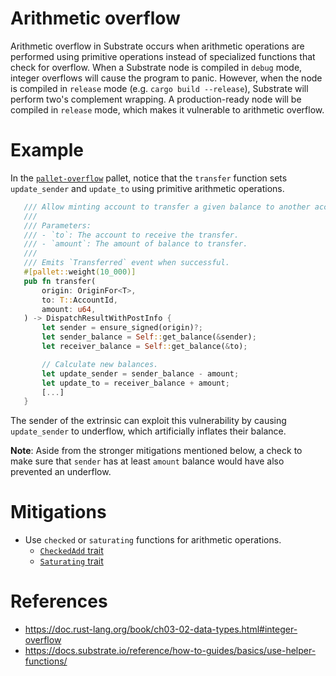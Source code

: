 # Arithmetic overflow

Arithmetic overflow in Substrate occurs when arithmetic operations are performed using primitive operations instead of specialized functions that check for overflow. When a Substrate node is compiled in `debug` mode, integer overflows will cause the program to panic. However, when the node is compiled in `release` mode (e.g. `cargo build --release`), Substrate will perform two's complement wrapping. A production-ready node will be compiled in `release` mode, which makes it vulnerable to arithmetic overflow.

# Example

In the [`pallet-overflow`](./pallet-overflow.rs) pallet, notice that the `transfer` function sets `update_sender` and `update_to` using primitive arithmetic operations.

```rust
   /// Allow minting account to transfer a given balance to another account.
   ///
   /// Parameters:
   /// - `to`: The account to receive the transfer.
   /// - `amount`: The amount of balance to transfer.
   ///
   /// Emits `Transferred` event when successful.
   #[pallet::weight(10_000)]
   pub fn transfer(
       origin: OriginFor<T>,
       to: T::AccountId,
       amount: u64,
   ) -> DispatchResultWithPostInfo {
       let sender = ensure_signed(origin)?;
       let sender_balance = Self::get_balance(&sender);
       let receiver_balance = Self::get_balance(&to);

       // Calculate new balances.
       let update_sender = sender_balance - amount;
       let update_to = receiver_balance + amount;
       [...]
   }
```

The sender of the extrinsic can exploit this vulnerability by causing `update_sender` to underflow, which artificially inflates their balance.

**Note**: Aside from the stronger mitigations mentioned below, a check to make sure that `sender` has at least `amount` balance would have also prevented an underflow.

# Mitigations

- Use `checked` or `saturating` functions for arithmetic operations.
  - [`CheckedAdd` trait](https://docs.rs/num/0.4.0/num/traits/trait.CheckedAdd.html)
  - [`Saturating` trait](https://docs.rs/num/0.4.0/num/traits/trait.Saturating.html)

# References

- https://doc.rust-lang.org/book/ch03-02-data-types.html#integer-overflow
- https://docs.substrate.io/reference/how-to-guides/basics/use-helper-functions/

